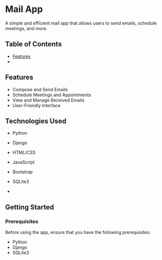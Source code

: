 # Mail App

A simple and efficient mail app that allows users to send emails, schedule meetings, and more.
## Table of Contents

- [Features](#features)
- 
## Features

- Compose and Send Emails
- Schedule Meetings and Appointments
- View and Manage Received Emails
- User-Friendly Interface
## Technologies Used

- Python
- Django
- HTML/CSS
- JavaScript
- Bootstrap 
- SQLite3

- 
## Getting Started

### Prerequisites

Before using the app, ensure that you have the following prerequisites:

- Python
- Django
- SQLite3

 
